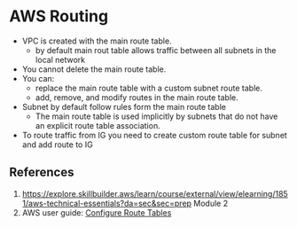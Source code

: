 # AWS Routing
- VPC is created with the main route table.
	- by default main rout table  allows traffic between all subnets in the local network
- You cannot delete the main route table.
- You can:
	- replace the main route table with a custom subnet route table.
	- add, remove, and modify routes in the main route table.
- Subnet by default follow rules form the main route table
	- The main route table is used implicitly by subnets that do not have an explicit route table association.
- To route traffic from IG you need to create custom route table for subnet and add route to IG 

## References
1.  https://explore.skillbuilder.aws/learn/course/external/view/elearning/1851/aws-technical-essentials?da=sec&sec=prep Module 2
2. AWS user guide: [Configure Route Tables](https://docs.aws.amazon.com/vpc/latest/userguide/VPC_Route_Tables.html)